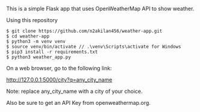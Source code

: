 This is a simple Flask app that uses OpenWeatherMap API to show weather.

Using this repository

```
$ git clone https://github.com/n2akilan456/weather-app.git
$ cd weather-app
$ python3 -m venv venv
$ source venv/bin/activate // .\venv\Scripts\activate for Windows
$ pip3 install -r requirements.txt
$ python3 weather_app.py
```
On a web browser, go to the following link:

http://127.0.0.1:5000/city?q=any_city_name

Note: replace any_city_name with a city of your choice.

Also be sure to get an API Key from openweathermap.org.
